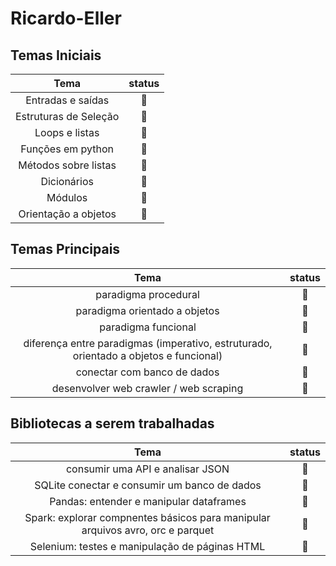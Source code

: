 # Ricardo-Eller

## Temas Iniciais

|Tema|status|
|:-:|:-:|
|Entradas e saídas|📝|
|Estruturas de Seleção|📝|
|Loops e listas|📝|
|Funções em python|📝|
|Métodos sobre listas|📝|
|Dicionários|📝|
|Módulos|📝|
|Orientação a objetos|📝|

## Temas Principais

|Tema|status|
|:-:|:-:|
|paradigma procedural|📝|
|paradigma orientado a objetos|📝|
|paradigma funcional|📝|
|diferença entre paradigmas (imperativo, estruturado, orientado a objetos e funcional)|📝|
|conectar com banco de dados|📝|
|desenvolver web crawler / web scraping|📝|

## Bibliotecas a serem trabalhadas

|Tema|status|
|:-:|:-:|
|consumir uma API e analisar JSON|📝|
|SQLite conectar e consumir um banco de dados|📝|
|Pandas: entender e manipular dataframes|📝|
|Spark: explorar compnentes básicos para manipular arquivos avro, orc e parquet|📝|
|Selenium: testes e manipulação de páginas HTML|📝|
